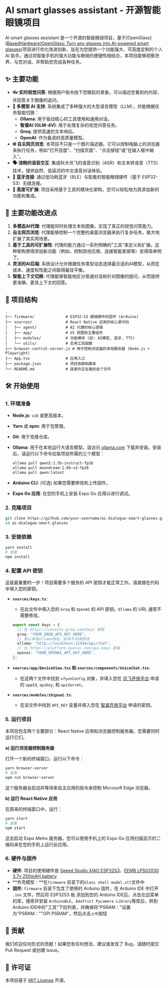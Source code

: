 # AI smart glasses assistant   - 开源智能眼镜项目

AI smart glasses assistant   是一个开源的智能眼镜项目，基于[OpenGlass]([BasedHardware/OpenGlass: Turn any glasses into AI-powered smart glasses](https://github.com/BasedHardware/OpenGlass))项目进行优化改进创新，旨在为您提供一个功能强大、可高度定制的个人 AI 助手。通过将智能手机的强大功能与眼镜的便捷性相结合，本项目能够观察世界、与您对话、并帮助您完成各种任务。

## ✨ 主要功能

- **👓 实时视觉问答**: 根据用户指令拍下您眼前的景象，可以描述您看到的内容，并回答关于图像的追问。
- **🤖️ 多模型 AI 支持**: 系统集成了多种强大的大型语言模型（LLM），并能根据任务智能切换：
    - **Ollama**: 用于驱动核心的工具使用和通用对话。
    - **智谱AI (GLM-4V)**: 用于处理复杂的视觉问答任务。
    - **Groq**: 提供高速的文本响应。
    - **OpenAI**: 作为备选的高质量模型。
- **🌐 自主网页浏览**: 本项目不只是一个图片描述器。它可以控制电脑上的浏览器来执行任务，例如"打开百度"、"扫描页面"、"点击按钮"或"在输入框中输入"。
- **🗣️ 流畅的语音交互**: 集成科大讯飞的语音识别（ASR）和文本转语音（TTS）技术，提供自然、低延迟的中文语音对话体验。
- **🔌 蓝牙连接**: 通过低功耗蓝牙（BLE）与配套的智能眼镜硬件（基于 ESP32-S3）无缝连接。
- **🔧 高度可扩展**: 项目采用基于工具的模块化架构，您可以轻松地为其添加新的功能和集成。

## 🚀 主要功能改进点

1.  **多模态AI代理**: 代理能同时处理文本和图像，实现了真正的视觉问答能力。
2.  **自主网页浏览**: 代理能够控制一个完整的桌面浏览器来执行复杂任务，极大地扩展了其实用场景。
3.  **基于工具的可扩展性**: 代理的能力通过一系列明确的"工具"来定义和扩展。这种架构使得添加新功能（例如，控制其他应用、连接智能家居等）变得简单明了。
4.  **灵活的AI后端**: 系统设计允许根据任务类型动态选择最合适的AI模型，从而在成本、速度和性能之间取得最佳平衡。
5.  **智能上下文切换**: 代理能够智能地区分普通对话和针对图像的提问，从而提供更准确、更具上下文的回答。

## 📂 项目结构

```
.
├── firmware/              # ESP32-S3 眼镜硬件的固件 (Arduino)
├── sources/               # React Native 应用的核心源代码
│   ├── agent/             # AI 代理的核心逻辑
│   ├── app/               # UI 视图和主要组件
│   ├── modules/           # 功能模块 (如: AI模型, 蓝牙, TTS)
│   └── utils/             # 实用工具函数
├── browser-control-server.js # 用于控制浏览器的本地服务器 (Node.js + Playwright)
├── App.tsx                # 应用入口
├── package.json           # 项目依赖和脚本
└── README.md              # 就是你正在看的这个文件
```

## 🛠️ 开始使用

### 1. 环境准备

- **Node.js**: `v18` 或更高版本。
- **Yarn** 或 **npm**: 用于包管理。
- **Git**: 用于克隆仓库。
- **Ollama**: 用于在本地运行大语言模型。请访问 [ollama.com](https://ollama.com/) 下载并安装。安装后，请运行以下命令拉取项目所需的三个模型：
  
  ```bash
  ollama pull qwen2:1.5b-instruct-fp16
  ollama pull moondream:1.8b-v2-fp16
  ollama pull qwen:latest
  ```
- **Arduino CLI**: (可选) 如果您需要修改和上传固件。
- **Expo Go 应用**: 在您的手机上安装 Expo Go 应用以进行调试。

### 2. 克隆项目

```bash
git clone https://github.com/your-username/ai-dialogue-smart-glasses.git
cd ai-dialogue-smart-glasses
```

### 3. 安装依赖

```bash
yarn install
# 或者
npm install
```

### 4. 配置 API 密钥

这是最重要的一步！项目需要多个服务的 API 密钥才能正常工作。请直接在代码中填入您的密钥。

- **`sources/keys.ts`**:
  - 在此文件中填入您的 `Groq` 和 `OpenAI` 的 API 密钥。`Ollama` 的 URL 通常不需要修改。
  ```typescript
  export const keys = {
    // 在 https://console.groq.com/keys 获取
    groq: "YOUR_GROQ_API_KEY_HERE",
    // 默认本地ollama地址，如有不同请修改
    ollama: "http://localhost:11434/api/chat",
    // 在 https://platform.openai.com/api-keys 获取
    openai: "YOUR_OPENAI_API_KEY_HERE",
  };
  ```

- **`sources/app/DeviceView.tsx` 和 `sources/components/VoiceChat.tsx`**:
  - 在这两个文件中找到 `xfyunConfig` 对象，并填入您在 [讯飞开放平台](https://www.xfyun.cn/) 申请的 `appId`, `apiKey`, 和 `apiSecret`。

- **`sources/modules/zhipuai.ts`**:
  - 在该文件中找到 `API_KEY` 变量并填入您在 [智谱开放平台](https://open.bigmodel.cn/) 申请的密钥。

### 5. 运行项目

本项目包含两个主要部分：React Native 应用和浏览器控制服务器。您需要同时运行它们。

**a) 运行浏览器控制服务器**

打开一个新的终端窗口，运行以下命令：

```bash
yarn browser-server
# 或者
npm run browser-server
```

这个服务器会启动并等待来自主应用的指令来控制 Microsoft Edge 浏览器。

**b) 运行 React Native 应用**

在原来的终端窗口中，运行：

```bash
yarn start
# 或者
npm start
```

这会启动 Expo Metro 服务器。您可以使用手机上的 Expo Go 应用扫描显示的二维码来在您的手机上运行此应用。

### 6. 硬件与固件

- **硬件**: 项目的使用硬件是 [Seeed Studio XIAO ESP32S3](https://www.seeedstudio.com/Seeed-XIAO-ESP32S3-p-5631.html)、[EEMB LP502030 3.7v 250mAH battery](https://www.amazon.com/EEMB-Battery-Rechargeable-Lithium-Connector/dp/B08VRZTHDL)
- **外壳模型：**在`firmware` 目录下的`Glass shell model.stl`文件中
- **固件**: `firmware` 目录下包含了使用的 Arduino 固件，在 Arduino IDE 中打开 `.ino` 文件，然后将 ESP32S3 板 添加到您的 Arduino IDE后，点击左边菜单的库，搜索并安装 `ArduinoBLE`、`Adafruit Pycamera Library`等库后，转到Arduino IDE中的"工具"下拉列表，并确保将"PSRAM："设置为"PSRAM：""OPI PSRAM"，然后点击`上传`按钮

## 🤝 贡献

我们欢迎任何形式的贡献！如果您有任何想法、建议或发现了 Bug，请随时提交 Pull Request 或创建 Issue。

## 📄 许可证

本项目基于 [MIT License](LICENSE) 开源。 